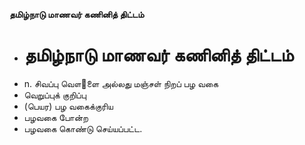 **தமிழ்நாடு மாணவர் கணினித் திட்டம்**
- # தமிழ்நாடு மாணவர் கணினித் திட்டம்
- n. சிவப்பு வௌ஢ளை அல்லது மஞ்சள் நிறப் பழ வகை
- வெறுப்புக் குறிப்பு
- (பெயர) பழ வகைக்குரிய
- பழவகை போன்ற
- பழவகை கொண்டு செய்யப்பட்ட.

